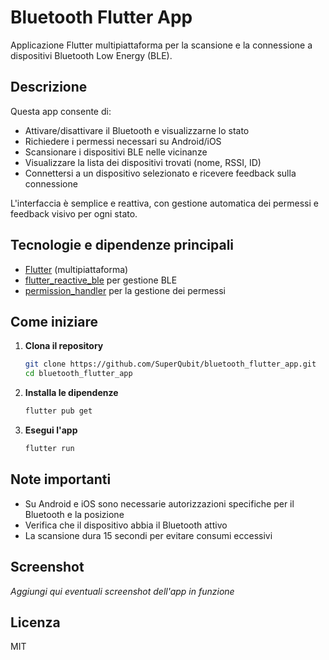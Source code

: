 # Bluetooth Flutter App

Applicazione Flutter multipiattaforma per la scansione e la connessione a dispositivi Bluetooth Low Energy (BLE).

## Descrizione
Questa app consente di:
- Attivare/disattivare il Bluetooth e visualizzarne lo stato
- Richiedere i permessi necessari su Android/iOS
- Scansionare i dispositivi BLE nelle vicinanze
- Visualizzare la lista dei dispositivi trovati (nome, RSSI, ID)
- Connettersi a un dispositivo selezionato e ricevere feedback sulla connessione

L'interfaccia è semplice e reattiva, con gestione automatica dei permessi e feedback visivo per ogni stato.

## Tecnologie e dipendenze principali
- [Flutter](https://flutter.dev/) (multipiattaforma)
- [flutter_reactive_ble](https://pub.dev/packages/flutter_reactive_ble) per gestione BLE
- [permission_handler](https://pub.dev/packages/permission_handler) per la gestione dei permessi

## Come iniziare

1. **Clona il repository**
   ```sh
   git clone https://github.com/SuperQubit/bluetooth_flutter_app.git
   cd bluetooth_flutter_app
   ```
2. **Installa le dipendenze**
   ```sh
   flutter pub get
   ```
3. **Esegui l'app**
   ```sh
   flutter run
   ```

## Note importanti
- Su Android e iOS sono necessarie autorizzazioni specifiche per il Bluetooth e la posizione
- Verifica che il dispositivo abbia il Bluetooth attivo
- La scansione dura 15 secondi per evitare consumi eccessivi

## Screenshot
*Aggiungi qui eventuali screenshot dell'app in funzione*

## Licenza
MIT
